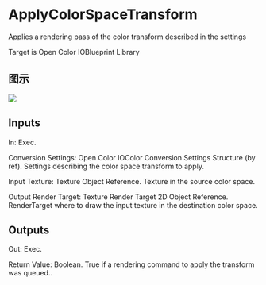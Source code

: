 # ApplyColorSpaceTransform

Applies a rendering pass of the color transform described in the settings

Target is Open Color IOBlueprint Library

## 图示

![]($-20221218-20164919.png)

## Inputs

In: Exec.

Conversion Settings: Open Color IOColor Conversion Settings Structure (by ref). Settings describing the color space transform to apply.

Input Texture: Texture Object Reference. Texture in the source color space.

Output Render Target: Texture Render Target 2D Object Reference. RenderTarget where to draw the input texture in the destination color space.  

## Outputs

Out: Exec.

Return Value: Boolean. True if a rendering command to apply the transform was queued..

